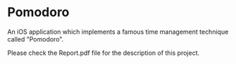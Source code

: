 # Pomodoro

An iOS application which implements a famous time management technique called "Pomodoro".

Please check the Report.pdf file for the description of this project.

